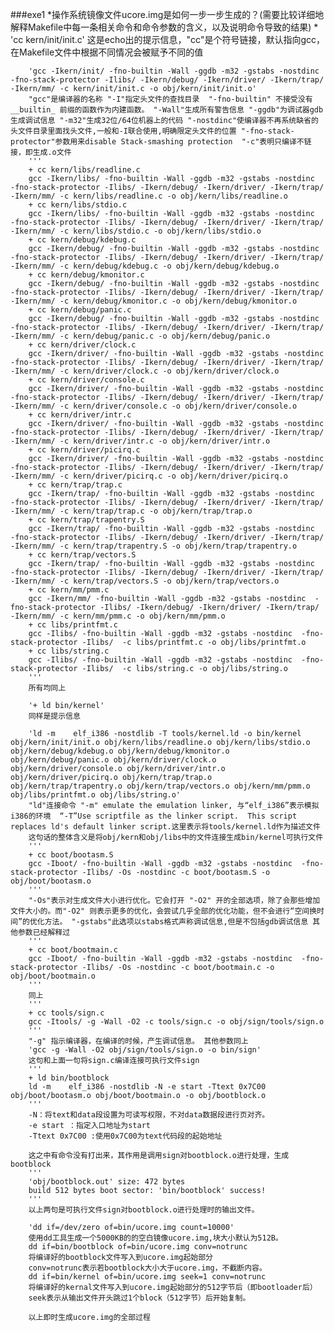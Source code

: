 ###exe1
	*操作系统镜像文件ucore.img是如何一步一步生成的？(需要比较详细地解释Makefile中每一条相关命令和命令参数的含义，以及说明命令导致的结果)
	  * 'cc kern/init/init.c'
		这是echo出的提示信息，"cc"是个符号链接，默认指向gcc，在Makefile文件中根据不同情况会被赋予不同的值

		'gcc -Ikern/init/ -fno-builtin -Wall -ggdb -m32 -gstabs -nostdinc  -fno-stack-protector -Ilibs/ -Ikern/debug/ -Ikern/driver/ -Ikern/trap/ -Ikern/mm/ -c kern/init/init.c -o obj/kern/init/init.o'
		"gcc"是编译器的名称 "-I"指定头文件的查找目录  "-fno-builtin" 不接受没有 __builtin_ 前缀的函数作为内建函数。 "-Wall"生成所有警告信息 "-ggdb"为调试器gdb 生成调试信息 "-m32"生成32位/64位机器上的代码 "-nostdinc"使编译器不再系统缺省的头文件目录里面找头文件,一般和-I联合使用,明确限定头文件的位置 "-fno-stack-protector"参数用来disable Stack-smashing protection  "-c"表明只编译不链接，即生成.o文件
		'''
		+ cc kern/libs/readline.c
		gcc -Ikern/libs/ -fno-builtin -Wall -ggdb -m32 -gstabs -nostdinc  -fno-stack-protector -Ilibs/ -Ikern/debug/ -Ikern/driver/ -Ikern/trap/ -Ikern/mm/ -c kern/libs/readline.c -o obj/kern/libs/readline.o
		+ cc kern/libs/stdio.c
		gcc -Ikern/libs/ -fno-builtin -Wall -ggdb -m32 -gstabs -nostdinc  -fno-stack-protector -Ilibs/ -Ikern/debug/ -Ikern/driver/ -Ikern/trap/ -Ikern/mm/ -c kern/libs/stdio.c -o obj/kern/libs/stdio.o
		+ cc kern/debug/kdebug.c
		gcc -Ikern/debug/ -fno-builtin -Wall -ggdb -m32 -gstabs -nostdinc  -fno-stack-protector -Ilibs/ -Ikern/debug/ -Ikern/driver/ -Ikern/trap/ -Ikern/mm/ -c kern/debug/kdebug.c -o obj/kern/debug/kdebug.o
		+ cc kern/debug/kmonitor.c
		gcc -Ikern/debug/ -fno-builtin -Wall -ggdb -m32 -gstabs -nostdinc  -fno-stack-protector -Ilibs/ -Ikern/debug/ -Ikern/driver/ -Ikern/trap/ -Ikern/mm/ -c kern/debug/kmonitor.c -o obj/kern/debug/kmonitor.o
		+ cc kern/debug/panic.c
		gcc -Ikern/debug/ -fno-builtin -Wall -ggdb -m32 -gstabs -nostdinc  -fno-stack-protector -Ilibs/ -Ikern/debug/ -Ikern/driver/ -Ikern/trap/ -Ikern/mm/ -c kern/debug/panic.c -o obj/kern/debug/panic.o
		+ cc kern/driver/clock.c
		gcc -Ikern/driver/ -fno-builtin -Wall -ggdb -m32 -gstabs -nostdinc  -fno-stack-protector -Ilibs/ -Ikern/debug/ -Ikern/driver/ -Ikern/trap/ -Ikern/mm/ -c kern/driver/clock.c -o obj/kern/driver/clock.o
		+ cc kern/driver/console.c
		gcc -Ikern/driver/ -fno-builtin -Wall -ggdb -m32 -gstabs -nostdinc  -fno-stack-protector -Ilibs/ -Ikern/debug/ -Ikern/driver/ -Ikern/trap/ -Ikern/mm/ -c kern/driver/console.c -o obj/kern/driver/console.o
		+ cc kern/driver/intr.c
		gcc -Ikern/driver/ -fno-builtin -Wall -ggdb -m32 -gstabs -nostdinc  -fno-stack-protector -Ilibs/ -Ikern/debug/ -Ikern/driver/ -Ikern/trap/ -Ikern/mm/ -c kern/driver/intr.c -o obj/kern/driver/intr.o
		+ cc kern/driver/picirq.c
		gcc -Ikern/driver/ -fno-builtin -Wall -ggdb -m32 -gstabs -nostdinc  -fno-stack-protector -Ilibs/ -Ikern/debug/ -Ikern/driver/ -Ikern/trap/ -Ikern/mm/ -c kern/driver/picirq.c -o obj/kern/driver/picirq.o
		+ cc kern/trap/trap.c
		gcc -Ikern/trap/ -fno-builtin -Wall -ggdb -m32 -gstabs -nostdinc  -fno-stack-protector -Ilibs/ -Ikern/debug/ -Ikern/driver/ -Ikern/trap/ -Ikern/mm/ -c kern/trap/trap.c -o obj/kern/trap/trap.o
		+ cc kern/trap/trapentry.S
		gcc -Ikern/trap/ -fno-builtin -Wall -ggdb -m32 -gstabs -nostdinc  -fno-stack-protector -Ilibs/ -Ikern/debug/ -Ikern/driver/ -Ikern/trap/ -Ikern/mm/ -c kern/trap/trapentry.S -o obj/kern/trap/trapentry.o
		+ cc kern/trap/vectors.S
		gcc -Ikern/trap/ -fno-builtin -Wall -ggdb -m32 -gstabs -nostdinc  -fno-stack-protector -Ilibs/ -Ikern/debug/ -Ikern/driver/ -Ikern/trap/ -Ikern/mm/ -c kern/trap/vectors.S -o obj/kern/trap/vectors.o
		+ cc kern/mm/pmm.c
		gcc -Ikern/mm/ -fno-builtin -Wall -ggdb -m32 -gstabs -nostdinc  -fno-stack-protector -Ilibs/ -Ikern/debug/ -Ikern/driver/ -Ikern/trap/ -Ikern/mm/ -c kern/mm/pmm.c -o obj/kern/mm/pmm.o
		+ cc libs/printfmt.c
		gcc -Ilibs/ -fno-builtin -Wall -ggdb -m32 -gstabs -nostdinc  -fno-stack-protector -Ilibs/  -c libs/printfmt.c -o obj/libs/printfmt.o
		+ cc libs/string.c
		gcc -Ilibs/ -fno-builtin -Wall -ggdb -m32 -gstabs -nostdinc  -fno-stack-protector -Ilibs/  -c libs/string.c -o obj/libs/string.o
		'''
		所有均同上

		'+ ld bin/kernel'
		同样是提示信息

		'ld -m    elf_i386 -nostdlib -T tools/kernel.ld -o bin/kernel  obj/kern/init/init.o obj/kern/libs/readline.o obj/kern/libs/stdio.o obj/kern/debug/kdebug.o obj/kern/debug/kmonitor.o obj/kern/debug/panic.o obj/kern/driver/clock.o obj/kern/driver/console.o obj/kern/driver/intr.o obj/kern/driver/picirq.o obj/kern/trap/trap.o obj/kern/trap/trapentry.o obj/kern/trap/vectors.o obj/kern/mm/pmm.o  obj/libs/printfmt.o obj/libs/string.o'
		"ld"连接命令 "-m" emulate the emulation linker, 与“elf_i386”表示模拟i386的环境  “-T”Use scriptfile as the linker script.  This script replaces ld's default linker script.这里表示将tools/kernel.ld作为描述文件
		这句话的整体含义是将obj/kern和obj/libs中的文件连接生成bin/kernel可执行文件
		'''
		+ cc boot/bootasm.S
		gcc -Iboot/ -fno-builtin -Wall -ggdb -m32 -gstabs -nostdinc  -fno-stack-protector -Ilibs/ -Os -nostdinc -c boot/bootasm.S -o obj/boot/bootasm.o 
		'''
		"-Os"表示对生成文件大小进行优化。它会打开 "-O2" 开的全部选项，除了会那些增加文件大小的。而"-O2" 则表示更多的优化，会尝试几乎全部的优化功能，但不会进行“空间换时间”的优化方法。 "-gstabs"此选项以stabs格式声称调试信息,但是不包括gdb调试信息 其他参数已经解释过
		'''
		+ cc boot/bootmain.c
		gcc -Iboot/ -fno-builtin -Wall -ggdb -m32 -gstabs -nostdinc  -fno-stack-protector -Ilibs/ -Os -nostdinc -c boot/bootmain.c -o obj/boot/bootmain.o
		'''
		同上
		'''
		+ cc tools/sign.c
		gcc -Itools/ -g -Wall -O2 -c tools/sign.c -o obj/sign/tools/sign.o
		'''
		"-g" 指示编译器，在编译的时候，产生调试信息。 其他参数同上
		'gcc -g -Wall -O2 obj/sign/tools/sign.o -o bin/sign'
		这句和上面一句将sign.c编译连接可执行文件sign
		'''
		+ ld bin/bootblock
		ld -m    elf_i386 -nostdlib -N -e start -Ttext 0x7C00 obj/boot/bootasm.o obj/boot/bootmain.o -o obj/bootblock.o
		'''
		-N：将text和data段设置为可读写权限，不对data数据段进行页对齐。
		-e start ：指定入口地址为start
		-Ttext 0x7C00 :使用0x7C00为text代码段的起始地址

		这之中有命令没有打出来，其作用是调用sign对bootblock.o进行处理，生成bootblock
		'''
		'obj/bootblock.out' size: 472 bytes
		build 512 bytes boot sector: 'bin/bootblock' success!
		'''
		以上两句是可执行文件sign对bootblock.o进行处理时的输出文件。

		'dd if=/dev/zero of=bin/ucore.img count=10000'
		使用dd工具生成一个5000KB的的空白镜像ucore.img,块大小默认为512B。
		dd if=bin/bootblock of=bin/ucore.img conv=notrunc
		将编译好的bootblock文件写入到ucore.img起始部分  
		conv=notrunc表示若bootblock大小大于ucore.img，不截断内容。
		dd if=bin/kernel of=bin/ucore.img seek=1 conv=notrunc
		将编译好的kernal文件写入到ucore.img起始部分的512字节后（即bootloader后）
		seek表示从输出文件开头跳过1个block（512字节）后开始复制。

		以上即时生成ucore.img的全部过程
		
